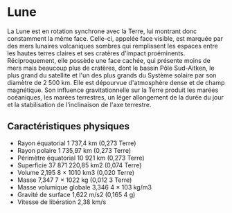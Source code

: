 # Lune

La Lune est en rotation synchrone avec la Terre, lui montrant donc constamment la même face. Celle-ci, appelée face visible, est marquée par des mers lunaires volcaniques sombres qui remplissent les espaces entre les hautes terres claires et ses cratères d'impact proéminents. Réciproquement, elle possède une face cachée, qui présente moins de mers mais beaucoup plus de cratères, dont le bassin Pôle Sud-Aitken, le plus grand du satellite et l'un des plus grands du Système solaire par son diamètre de 2 500 km. Elle est dépourvue d'atmosphère dense et de champ magnétique. Son influence gravitationnelle sur la Terre produit les marées océaniques, les marées terrestres, un léger allongement de la durée du jour et la stabilisation de l'inclinaison de l'axe terrestre.

## Caractéristiques physiques

- Rayon équatorial	1 737,4 km (0,273 Terre)
- Rayon polaire	1 735,97 km (0,273 Terre)
- Périmètre équatorial	10 921 km (0,273 Terre)
- Superficie	37 871 220,85 km2 (0,074 Terre)
- Volume	2,195 8 × 1010 km3 (0,020 Terre)
- Masse	7,347 7 × 1022 kg (0,012 3 Terre)
- Masse volumique globale	3,346 4 × 103 kg/m3
- Gravité de surface	1,622 m/s2 (0,165 4 g)
- Vitesse de libération	2,38 km/s